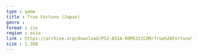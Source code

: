 ```yaml
---
type : game
title : True Fortune (Japan)
genre : 
format : iso
region : asia
link : https://archive.org/download/PS2-ASIA-ROMS321COM/True%20Fortune%20%28Japan%29.7z
size : 1.3GB
---
```

